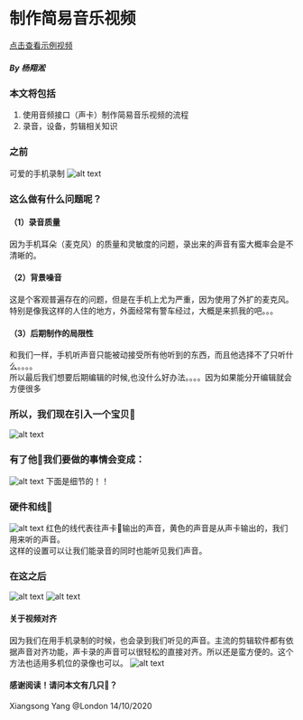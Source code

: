 # 制作简易音乐视频
<a href="https://www.youtube.com/watch?v=ZV2-uIZoieU" target="_blank">点击查看示例视频</a>
##### By 杨翔淞

### 本文将包括
1. 使用音频接口（声卡）制作简易音乐视频的流程
2. 录音，设备，剪辑相关知识

### 之前
可爱的手机录制
![alt text](https://github.com/xiangsong-yang/musicVideo_how/blob/main/photos/2.png?raw=true)


### 这么做有什么问题呢？
#### （1）录音质量
因为手机耳朵（麦克风）的质量和灵敏度的问题，录出来的声音有蛮大概率会是不清晰的。
#### （2）背景噪音
这是个客观普遍存在的问题，但是在手机上尤为严重，因为使用了外扩的麦克风。\
特别是像我这样的人住的地方，外面经常有警车经过，大概是来抓我的吧。。。
#### （3）后期制作的局限性
和我们一样，手机听声音只能被动接受所有他听到的东西，而且他选择不了只听什么。。。。\
所以最后我们想要后期编辑的时候,也没什么好办法。。。。因为如果能分开编辑就会方便很多
### 所以，我们现在引入一个宝贝🐤
![alt text](https://github.com/xiangsong-yang/musicVideo_how/blob/main/photos/3.jpg?raw=true)
### 有了他🐤我们要做的事情会变成：
![alt text](https://github.com/xiangsong-yang/musicVideo_how/blob/main/photos/4.png?raw=true)
下面是细节的！！
### 硬件和线🧵
![alt text](https://github.com/xiangsong-yang/musicVideo_how/blob/main/photos/5.png?raw=true)
红色的线代表往声卡🐤输出的声音，黄色的声音是从声卡输出的，我们用来听的声音。\
这样的设置可以让我们能录音的同时也能听见我们声音。
### 在这之后
![alt text](https://github.com/xiangsong-yang/musicVideo_how/blob/main/photos/625.png?raw=true)
![alt text](https://github.com/xiangsong-yang/musicVideo_how/blob/main/photos/725.png?raw=true)

#### 关于视频对齐
因为我们在用手机录制的时候，也会录到我们听见的声音。主流的剪辑软件都有依据声音对齐功能，声卡录的声音可以很轻松的直接对齐。所以还是蛮方便的。这个方法也适用多机位的录像也可以。
![alt text](https://github.com/xiangsong-yang/musicVideo_how/blob/main/photos/8.png?raw=true)
#### 感谢阅读！请问本文有几只🐤？ 

Xiangsong Yang @London 14/10/2020 

